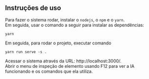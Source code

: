 ## Instruções de uso
Para fazer o sistema rodar, instalar o `nodejs`, o `npm` e o `yarn`. <br>
Em seguida, usar o comando a seguir para instalar as dependências:
```
yarn
```

Em seguida, para rodar o projeto, executar comando
```
yarn run serve -s .
```

Acessar o sistema através da URL: http://localhost:3000/.<br>
Abrir o menu de inspeção de elemento usando F12 para ver a IA funcionando e os comandos que ela utiliza.